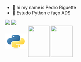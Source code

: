 - 👋 hi my name is Pedro Riguette
- 📘 Estudo Python e faço ADS

<div>
  <img height="180em" src="https://github-readme-stats.vercel.app/api?username=pedroriguette&show_icons=true/>
  <img height="180em" src="https://github-readme-stats.vercel.app/api?username=pedroriguette&show_icons=true&theme=radical"/>
  <img height="180em" src="https://github-readme-stats.vercel.app/api?username=pedroriguette&show_icons=true&theme=dark"
</div>

<div>
  <img align="center" height="50" width="70" src="https://raw.githubusercontent.com/devicons/devicon/master/icons/python/python-original.svg" />
  <img align="center" height="100" width="70" src="https://cdn.jsdelivr.net/gh/devicons/devicon/icons/django/django-plain-wordmark.svg" />
  <img align="center" height="100" width="70" src="https://cdn.jsdelivr.net/gh/devicons/devicon@latest/icons/djangorest/djangorest-line.svg" />
</div>
